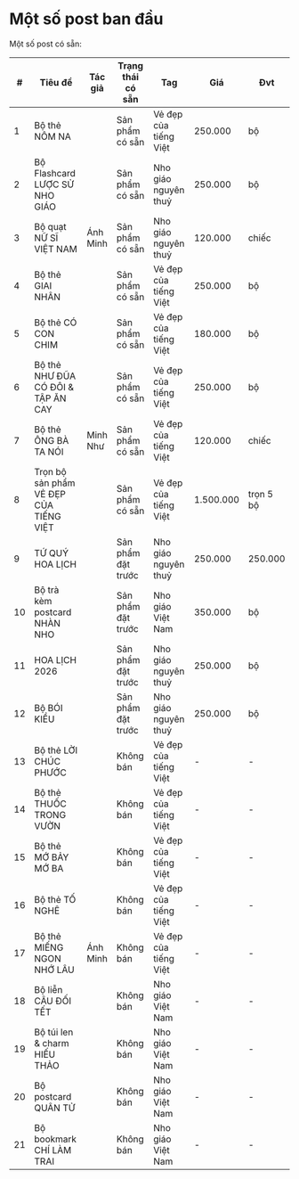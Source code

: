 # Một số post ban đầu

Một số post có sẵn:

| #   | Tiêu đề                                | Tác giả  | Trạng thái có sẵn  | Tag                   | Giá       | Đvt       |
| --- | -------------------------------------- | -------- | ------------------ | --------------------- | --------- | --------- |
| 1   | Bộ thẻ NÔM NA                          |          | Sản phẩm có sẵn    | Vẻ đẹp của tiếng Việt | 250.000   | bộ        |
| 2   | Bộ Flashcard LƯỢC SỬ NHO GIÁO          |          | Sản phẩm có sẵn    | Nho giáo nguyên thuỷ  | 250.000   | bộ        |
| 3   | Bộ quạt NỮ SĨ VIỆT NAM                 | Ánh Minh | Sản phẩm có sẵn    | Nho giáo nguyên thuỷ  | 120.000   | chiếc     |
| 4   | Bộ thẻ GIAI NHÂN                       |          | Sản phẩm có sẵn    | Vẻ đẹp của tiếng Việt | 250.000   | bộ        |
| 5   | Bộ thẻ CÓ CON CHIM                     |          | Sản phẩm có sẵn    | Vẻ đẹp của tiếng Việt | 180.000   | bộ        |
| 6   | Bộ thẻ NHƯ ĐŨA CÓ ĐÔI & TẬP ĂN CAY     |          | Sản phẩm có sẵn    | Vẻ đẹp của tiếng Việt | 250.000   | bộ        |
| 7   | Bộ thẻ ÔNG BÀ TA NÓI                   | Minh Như | Sản phẩm có sẵn    | Vẻ đẹp của tiếng Việt | 120.000   | chiếc     |
| 8   | Trọn bộ sản phẩm VẺ ĐẸP CỦA TIẾNG VIỆT |          | Sản phẩm có sẵn    | Vẻ đẹp của tiếng Việt | 1.500.000 | trọn 5 bộ |
| 9   | TỨ QUÝ HOA LỊCH                        |          | Sản phẩm đặt trước | Nho giáo nguyên thuỷ  | 250.000   | 250.000   |
| 10  | Bộ trà kèm postcard NHÀN NHO           |          | Sản phẩm đặt trước | Nho giáo Việt Nam     | 350.000   | bộ        |
| 11  | HOA LỊCH 2026                          |          | Sản phẩm đặt trước | Nho giáo nguyên thuỷ  | 250.000   | bộ        |
| 12  | Bộ BÓI KIỀU                            |          | Sản phẩm đặt trước | Nho giáo nguyên thuỷ  | 250.000   | bộ        |
| 13  | Bộ thẻ LỜI CHÚC PHƯỚC                  |          | Không bán          | Vẻ đẹp của tiếng Việt | -         | -         |
| 14  | Bộ thẻ THUỐC TRONG VƯỜN                |          | Không bán          | Vẻ đẹp của tiếng Việt | -         | -         |
| 15  | Bộ thẻ MỚ BẢY MỚ BA                    |          | Không bán          | Vẻ đẹp của tiếng Việt | -         | -         |
| 16  | Bộ thẻ TỐ NGHÊ                         |          | Không bán          | Vẻ đẹp của tiếng Việt | -         | -         |
| 17  | Bộ thẻ MIẾNG NGON NHỚ LÂU              | Ánh Minh | Không bán          | Vẻ đẹp của tiếng Việt | -         | -         |
| 18  | Bộ liễn CÂU ĐỐI TẾT                    |          | Không bán          | Nho giáo Việt Nam     | -         | -         |
| 19  | Bộ túi len & charm HIẾU THẢO           |          | Không bán          | Nho giáo Việt Nam     | -         | -         |
| 20  | Bộ postcard QUÂN TỬ                    |          | Không bán          | Nho giáo Việt Nam     | -         | -         |
| 21  | Bộ bookmark CHÍ LÀM TRAI               |          | Không bán          | Nho giáo Việt Nam     | -         | -         |
